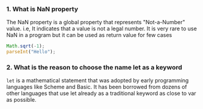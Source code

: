### 1. What is NaN property
The NaN property is a global property that represents "Not-a-Number" value. i.e, It indicates that a value is not a legal number. It is very rare to use NaN in a program but it can be used as return value for few cases
```js
Math.sqrt(-1);
parseInt("Hello");
````

### 2. What is the reason to choose the name let as a keyword

`let` is a mathematical statement that was adopted by early programming languages like Scheme and Basic. It has been borrowed from dozens of other languages that use let already as a traditional keyword as close to var as possible.
